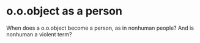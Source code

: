 # o.o.object as a person

When does a o.o.object become a person, as in nonhuman people? And is nonhuman a violent term?